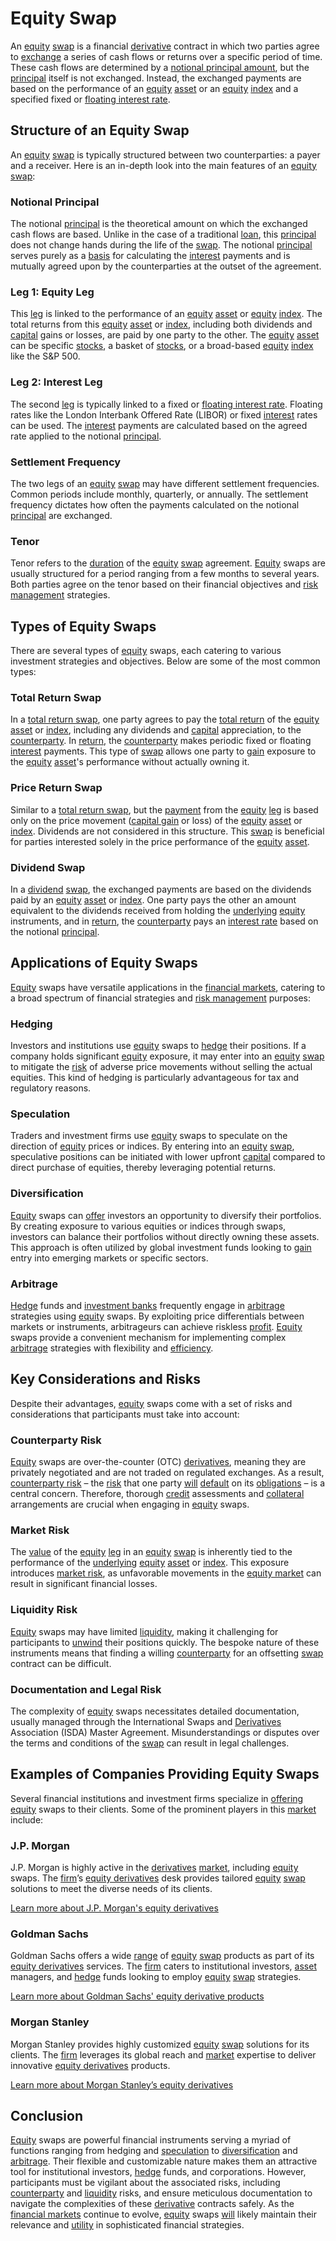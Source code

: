# Equity Swap

An [equity](../e/equity.md) [swap](../s/swap.md) is a financial [derivative](../d/derivative.md) contract in which two parties agree to [exchange](../e/exchange.md) a series of cash flows or returns over a specific period of time. These cash flows are determined by a [notional principal amount](../n/notional_principal_amount.md), but the [principal](../p/principal.md) itself is not exchanged. Instead, the exchanged payments are based on the performance of an [equity](../e/equity.md) [asset](../a/asset.md) or an [equity](../e/equity.md) [index](../i/index.md) and a specified fixed or [floating interest rate](../f/floating_interest_rate.md).

## Structure of an Equity Swap

An [equity](../e/equity.md) [swap](../s/swap.md) is typically structured between two counterparties: a payer and a receiver. Here is an in-depth look into the main features of an [equity](../e/equity.md) [swap](../s/swap.md):

### Notional Principal

The notional [principal](../p/principal.md) is the theoretical amount on which the exchanged cash flows are based. Unlike in the case of a traditional [loan](../l/loan.md), this [principal](../p/principal.md) does not change hands during the life of the [swap](../s/swap.md). The notional [principal](../p/principal.md) serves purely as a [basis](../b/basis.md) for calculating the [interest](../i/interest.md) payments and is mutually agreed upon by the counterparties at the outset of the agreement.

### Leg 1: Equity Leg

This [leg](../l/leg.md) is linked to the performance of an [equity](../e/equity.md) [asset](../a/asset.md) or [equity](../e/equity.md) [index](../i/index.md). The total returns from this [equity](../e/equity.md) [asset](../a/asset.md) or [index](../i/index.md), including both dividends and [capital](../c/capital.md) gains or losses, are paid by one party to the other. The [equity](../e/equity.md) [asset](../a/asset.md) can be specific [stocks](../s/stock.md), a basket of [stocks](../s/stock.md), or a broad-based [equity](../e/equity.md) [index](../i/index.md) like the S&P 500.

### Leg 2: Interest Leg

The second [leg](../l/leg.md) is typically linked to a fixed or [floating interest rate](../f/floating_interest_rate.md). Floating rates like the London Interbank Offered Rate (LIBOR) or fixed [interest](../i/interest.md) rates can be used. The [interest](../i/interest.md) payments are calculated based on the agreed rate applied to the notional [principal](../p/principal.md).

### Settlement Frequency

The two legs of an [equity](../e/equity.md) [swap](../s/swap.md) may have different settlement frequencies. Common periods include monthly, quarterly, or annually. The settlement frequency dictates how often the payments calculated on the notional [principal](../p/principal.md) are exchanged.

### Tenor

Tenor refers to the [duration](../d/duration.md) of the [equity](../e/equity.md) [swap](../s/swap.md) agreement. [Equity](../e/equity.md) swaps are usually structured for a period ranging from a few months to several years. Both parties agree on the tenor based on their financial objectives and [risk management](../r/risk_management.md) strategies.

## Types of Equity Swaps

There are several types of [equity](../e/equity.md) swaps, each catering to various investment strategies and objectives. Below are some of the most common types:

### Total Return Swap

In a [total return swap](../t/total_return_swap.md), one party agrees to pay the [total return](../t/total_return.md) of the [equity](../e/equity.md) [asset](../a/asset.md) or [index](../i/index.md), including any dividends and [capital](../c/capital.md) appreciation, to the [counterparty](../c/counterparty.md). In [return](../r/return.md), the [counterparty](../c/counterparty.md) makes periodic fixed or floating [interest](../i/interest.md) payments. This type of [swap](../s/swap.md) allows one party to [gain](../g/gain.md) exposure to the [equity](../e/equity.md) [asset](../a/asset.md)'s performance without actually owning it.

### Price Return Swap

Similar to a [total return swap](../t/total_return_swap.md), but the [payment](../p/payment.md) from the [equity](../e/equity.md) [leg](../l/leg.md) is based only on the price movement ([capital gain](../c/capital_gain.md) or loss) of the [equity](../e/equity.md) [asset](../a/asset.md) or [index](../i/index.md). Dividends are not considered in this structure. This [swap](../s/swap.md) is beneficial for parties interested solely in the price performance of the [equity](../e/equity.md) [asset](../a/asset.md).

### Dividend Swap

In a [dividend](../d/dividend.md) [swap](../s/swap.md), the exchanged payments are based on the dividends paid by an [equity](../e/equity.md) [asset](../a/asset.md) or [index](../i/index.md). One party pays the other an amount equivalent to the dividends received from holding the [underlying](../u/underlying.md) [equity](../e/equity.md) instruments, and in [return](../r/return.md), the [counterparty](../c/counterparty.md) pays an [interest rate](../i/interest_rate.md) based on the notional [principal](../p/principal.md).

## Applications of Equity Swaps

[Equity](../e/equity.md) swaps have versatile applications in the [financial markets](../f/financial_market.md), catering to a broad spectrum of financial strategies and [risk management](../r/risk_management.md) purposes:

### Hedging

Investors and institutions use [equity](../e/equity.md) swaps to [hedge](../h/hedge.md) their positions. If a company holds significant [equity](../e/equity.md) exposure, it may enter into an [equity](../e/equity.md) [swap](../s/swap.md) to mitigate the [risk](../r/risk.md) of adverse price movements without selling the actual equities. This kind of hedging is particularly advantageous for tax and regulatory reasons.

### Speculation

Traders and investment firms use [equity](../e/equity.md) swaps to speculate on the direction of [equity](../e/equity.md) prices or indices. By entering into an [equity](../e/equity.md) [swap](../s/swap.md), speculative positions can be initiated with lower upfront [capital](../c/capital.md) compared to direct purchase of equities, thereby leveraging potential returns.

### Diversification

[Equity](../e/equity.md) swaps can [offer](../o/offer.md) investors an opportunity to diversify their portfolios. By creating exposure to various equities or indices through swaps, investors can balance their portfolios without directly owning these assets. This approach is often utilized by global investment funds looking to [gain](../g/gain.md) entry into emerging markets or specific sectors.

### Arbitrage

[Hedge](../h/hedge.md) funds and [investment banks](../i/investment_bank_(ib).md) frequently engage in [arbitrage](../a/arbitrage.md) strategies using [equity](../e/equity.md) swaps. By exploiting price differentials between markets or instruments, arbitrageurs can achieve riskless [profit](../p/profit.md). [Equity](../e/equity.md) swaps provide a convenient mechanism for implementing complex [arbitrage](../a/arbitrage.md) strategies with flexibility and [efficiency](../e/efficiency.md).

## Key Considerations and Risks

Despite their advantages, [equity](../e/equity.md) swaps come with a set of risks and considerations that participants must take into account:
 
### Counterparty Risk

[Equity](../e/equity.md) swaps are over-the-counter (OTC) [derivatives](../d/derivatives.md), meaning they are privately negotiated and are not traded on regulated exchanges. As a result, [counterparty risk](../c/counterparty_risk.md) – the [risk](../r/risk.md) that one party [will](../w/will.md) [default](../d/default.md) on its [obligations](../o/obligation.md) – is a central concern. Therefore, thorough [credit](../c/credit.md) assessments and [collateral](../c/collateral.md) arrangements are crucial when engaging in [equity](../e/equity.md) swaps.

### Market Risk

The [value](../v/value.md) of the [equity](../e/equity.md) [leg](../l/leg.md) in an [equity](../e/equity.md) [swap](../s/swap.md) is inherently tied to the performance of the [underlying](../u/underlying.md) [equity](../e/equity.md) [asset](../a/asset.md) or [index](../i/index.md). This exposure introduces [market risk](../m/market_risk.md), as unfavorable movements in the [equity market](../e/equity_market.md) can result in significant financial losses.

### Liquidity Risk

[Equity](../e/equity.md) swaps may have limited [liquidity](../l/liquidity.md), making it challenging for participants to [unwind](../u/unwind.md) their positions quickly. The bespoke nature of these instruments means that finding a willing [counterparty](../c/counterparty.md) for an offsetting [swap](../s/swap.md) contract can be difficult.

### Documentation and Legal Risk

The complexity of [equity](../e/equity.md) swaps necessitates detailed documentation, usually managed through the International Swaps and [Derivatives](../d/derivatives.md) Association (ISDA) Master Agreement. Misunderstandings or disputes over the terms and conditions of the [swap](../s/swap.md) can result in legal challenges.

## Examples of Companies Providing Equity Swaps

Several financial institutions and investment firms specialize in [offering](../o/offering.md) [equity](../e/equity.md) swaps to their clients. Some of the prominent players in this [market](../m/market.md) include:

### J.P. Morgan

J.P. Morgan is highly active in the [derivatives](../d/derivatives.md) [market](../m/market.md), including [equity](../e/equity.md) swaps. The [firm](../f/firm.md)’s [equity derivatives](../e/equity_derivatives.md) desk provides tailored [equity](../e/equity.md) [swap](../s/swap.md) solutions to meet the diverse needs of its clients.

[Learn more about J.P. Morgan's equity derivatives](https://www.jpmorgan.com/us/en/investment-banking/equity-derivatives)

### Goldman Sachs

Goldman Sachs offers a wide [range](../r/range.md) of [equity](../e/equity.md) [swap](../s/swap.md) products as part of its [equity derivatives](../e/equity_derivatives.md) services. The [firm](../f/firm.md) caters to institutional investors, [asset](../a/asset.md) managers, and [hedge](../h/hedge.md) funds looking to employ [equity](../e/equity.md) [swap](../s/swap.md) strategies.

[Learn more about Goldman Sachs' equity derivative products](https://www.goldmansachs.com/what-we-do/securities/equity-derivatives/)

### Morgan Stanley

Morgan Stanley provides highly customized [equity](../e/equity.md) [swap](../s/swap.md) solutions for its clients. The [firm](../f/firm.md) leverages its global reach and [market](../m/market.md) expertise to deliver innovative [equity derivatives](../e/equity_derivatives.md) products.

[Learn more about Morgan Stanley’s equity derivatives](https://www.morganstanley.com/what-we-do/institutional-securities/equity-derivatives)

## Conclusion

[Equity](../e/equity.md) swaps are powerful financial instruments serving a myriad of functions ranging from hedging and [speculation](../s/speculation.md) to [diversification](../d/diversification.md) and [arbitrage](../a/arbitrage.md). Their flexible and customizable nature makes them an attractive tool for institutional investors, [hedge](../h/hedge.md) funds, and corporations. However, participants must be vigilant about the associated risks, including [counterparty](../c/counterparty.md) and [liquidity](../l/liquidity.md) risks, and ensure meticulous documentation to navigate the complexities of these [derivative](../d/derivative.md) contracts safely. As the [financial markets](../f/financial_market.md) continue to evolve, [equity](../e/equity.md) swaps [will](../w/will.md) likely maintain their relevance and [utility](../u/utility.md) in sophisticated financial strategies.